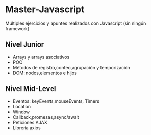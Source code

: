 # Master-Javascript
Múltiples ejercicios y apuntes realizados con Javascript (sin ningún framework)
## Nivel Junior
- Arrays y arrays asociativos
- POO
- Métodos de registro,conteo,agrupación y temporización
- DOM: nodos,elementos e hijos
## Nivel Mid-Level
- Eventos: keyEvents,mouseEvents, Timers
- Location
- Window
- Callback,promesas,async/await
- Peticiones AJAX
- Librería axios